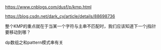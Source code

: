 https://www.cnblogs.com/dusf/p/kmp.html

https://blog.csdn.net/dark_cy/article/details/88698736

整个KMP的重点就在于当某一个字符与主串不匹配时，我们应该知道下一个j指针要移动到哪？

dp数组之和pattern模式串有关